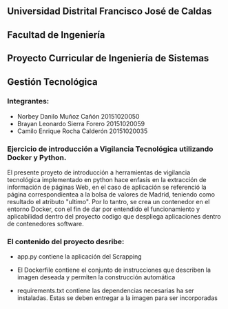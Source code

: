 ## Universidad Distrital Francisco José de Caldas
## Facultad de Ingeniería
## Proyecto Curricular de Ingeniería de Sistemas

## Gestión Tecnológica

### Integrantes:

* Norbey Danilo Muñoz Cañón       20151020050
* Brayan Leonardo Sierra Forero   20151020059
* Camilo Enrique Rocha Calderón   20151020035

### Ejercicio de introducción a Vigilancia Tecnológica utilizando Docker y Python.

El presente proyeto de introducción a herramientas de vigilancia tecnológica implementado en python hace enfasis en la extracción de información de páginas Web, en el caso de aplicación se referenció la página correspondientea a la bolsa de valores de Madrid, teniendo como resultado el atributo "ultimo". Por lo tantro, se crea un contenedor en el entorno Docker, con el fin de dar por entendido el funcionamiento y aplicabilidad dentro del proyecto codigo que despliega aplicaciones dentro de contenedores software.

### El contenido del proyecto desribe:

* app.py contiene la aplicación del Scrapping

* El Dockerfile contiene el conjunto de instrucciones que describen la imagen deseada y permiten la construcción automática

* requirements.txt contiene las dependencias necesarias ha ser instaladas. Estas se deben entregar a la imagen para ser incorporadas
